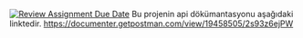 [![Review Assignment Due Date](https://classroom.github.com/assets/deadline-readme-button-24ddc0f5d75046c5622901739e7c5dd533143b0c8e959d652212380cedb1ea36.svg)](https://classroom.github.com/a/EBv50WFu)
Bu projenin api dökümantasyonu aşağıdaki linktedir.
https://documenter.getpostman.com/view/19458505/2s93z6ejPW
